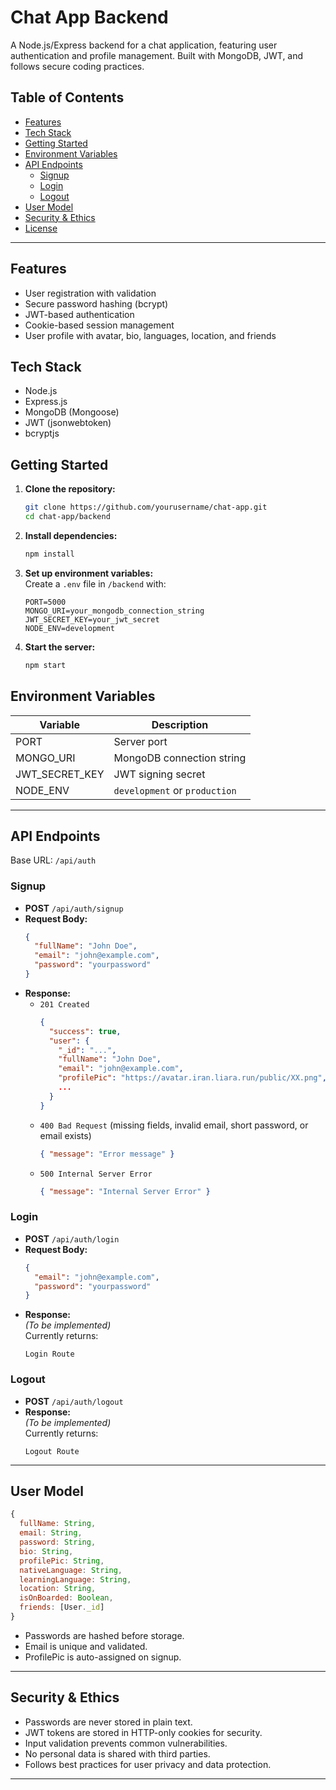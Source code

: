 # Chat App Backend

A Node.js/Express backend for a chat application, featuring user authentication and profile management. Built with MongoDB, JWT, and follows secure coding practices.

## Table of Contents

- [Features](#features)
- [Tech Stack](#tech-stack)
- [Getting Started](#getting-started)
- [Environment Variables](#environment-variables)
- [API Endpoints](#api-endpoints)
  - [Signup](#signup)
  - [Login](#login)
  - [Logout](#logout)
- [User Model](#user-model)
- [Security & Ethics](#security--ethics)
- [License](#license)

---

## Features

- User registration with validation
- Secure password hashing (bcrypt)
- JWT-based authentication
- Cookie-based session management
- User profile with avatar, bio, languages, location, and friends

## Tech Stack

- Node.js
- Express.js
- MongoDB (Mongoose)
- JWT (jsonwebtoken)
- bcryptjs

## Getting Started

1. **Clone the repository:**
   ```bash
   git clone https://github.com/yourusername/chat-app.git
   cd chat-app/backend
   ```

2. **Install dependencies:**
   ```bash
   npm install
   ```

3. **Set up environment variables:**  
   Create a `.env` file in `/backend` with:
   ```
   PORT=5000
   MONGO_URI=your_mongodb_connection_string
   JWT_SECRET_KEY=your_jwt_secret
   NODE_ENV=development
   ```

4. **Start the server:**
   ```bash
   npm start
   ```

## Environment Variables

| Variable         | Description                       |
|------------------|-----------------------------------|
| PORT             | Server port                       |
| MONGO_URI        | MongoDB connection string         |
| JWT_SECRET_KEY   | JWT signing secret                |
| NODE_ENV         | `development` or `production`     |

---

## API Endpoints

Base URL: `/api/auth`

### Signup

- **POST** `/api/auth/signup`
- **Request Body:**
  ```json
  {
    "fullName": "John Doe",
    "email": "john@example.com",
    "password": "yourpassword"
  }
  ```
- **Response:**
  - `201 Created`
    ```json
    {
      "success": true,
      "user": {
        "_id": "...",
        "fullName": "John Doe",
        "email": "john@example.com",
        "profilePic": "https://avatar.iran.liara.run/public/XX.png",
        ...
      }
    }
    ```
  - `400 Bad Request` (missing fields, invalid email, short password, or email exists)
    ```json
    { "message": "Error message" }
    ```
  - `500 Internal Server Error`
    ```json
    { "message": "Internal Server Error" }
    ```

### Login

- **POST** `/api/auth/login`
- **Request Body:**
  ```json
  {
    "email": "john@example.com",
    "password": "yourpassword"
  }
  ```
- **Response:**  
  *(To be implemented)*  
  Currently returns:  
  ```
  Login Route
  ```

### Logout

- **POST** `/api/auth/logout`
- **Response:**  
  *(To be implemented)*  
  Currently returns:  
  ```
  Logout Route
  ```

---

## User Model

```js
{
  fullName: String,
  email: String,
  password: String,
  bio: String,
  profilePic: String,
  nativeLanguage: String,
  learningLanguage: String,
  location: String,
  isOnBoarded: Boolean,
  friends: [User._id]
}
```

- Passwords are hashed before storage.
- Email is unique and validated.
- ProfilePic is auto-assigned on signup.

---

## Security & Ethics

- Passwords are never stored in plain text.
- JWT tokens are stored in HTTP-only cookies for security.
- Input validation prevents common vulnerabilities.
- No personal data is shared with third parties.
- Follows best practices for user privacy and data protection.

---

